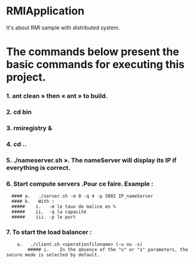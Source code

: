 # RMIApplication
It's about RMI sample with distributed system.

# The commands below present the basic commands for executing this project.
 ### 1. ant clean »  then « ant » to build.
 ### 2.	cd bin
 ### 3.	rmiregistry &
 ### 4.	cd ..
 ### 5.	./nameserver.sh ». The nameServer will display its IP if everything is correct.
 ### 6.	Start compute servers .Pour ce faire. Example : 
      #### a.	./server.sh -m 0 -q 4 -p 5002 IP_nameServer 
      #### b.	With : 
      #####    i.	-m le taux de malice en %
      #####    ii.	-q la capacité 
      #####    iii.	-p le port
  ### 7.	To start the load balancer :
        a.	 ./client.sh <operationfilename> (-u ou -s)
            ##### i.	In the absence of the "u" or "s" parameters, the secure mode is selected by default.
